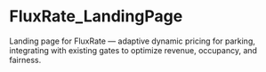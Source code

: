 # FluxRate_LandingPage
Landing page for FluxRate — adaptive dynamic pricing for parking, integrating with existing gates to optimize revenue, occupancy, and fairness.
